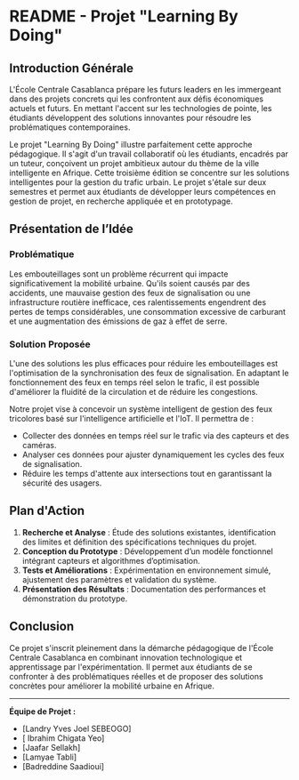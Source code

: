 # README - Projet "Learning By Doing"

## Introduction Générale
L'École Centrale Casablanca prépare les futurs leaders en les immergeant dans des projets concrets qui les confrontent aux défis économiques actuels et futurs. En mettant l'accent sur les technologies de pointe, les étudiants développent des solutions innovantes pour résoudre les problématiques contemporaines.

Le projet "Learning By Doing" illustre parfaitement cette approche pédagogique. Il s'agit d'un travail collaboratif où les étudiants, encadrés par un tuteur, conçoivent un projet ambitieux autour du thème de la ville intelligente en Afrique. Cette troisième édition se concentre sur les solutions intelligentes pour la gestion du trafic urbain. Le projet s'étale sur deux semestres et permet aux étudiants de développer leurs compétences en gestion de projet, en recherche appliquée et en prototypage.

## Présentation de l’Idée
### Problématique
Les embouteillages sont un problème récurrent qui impacte significativement la mobilité urbaine. Qu'ils soient causés par des accidents, une mauvaise gestion des feux de signalisation ou une infrastructure routière inefficace, ces ralentissements engendrent des pertes de temps considérables, une consommation excessive de carburant et une augmentation des émissions de gaz à effet de serre.

### Solution Proposée
L'une des solutions les plus efficaces pour réduire les embouteillages est l'optimisation de la synchronisation des feux de signalisation. En adaptant le fonctionnement des feux en temps réel selon le trafic, il est possible d'améliorer la fluidité de la circulation et de réduire les congestions.

Notre projet vise à concevoir un système intelligent de gestion des feux tricolores basé sur l'intelligence artificielle et l'IoT. Il permettra de :
- Collecter des données en temps réel sur le trafic via des capteurs et des caméras.
- Analyser ces données pour ajuster dynamiquement les cycles des feux de signalisation.
- Réduire les temps d'attente aux intersections tout en garantissant la sécurité des usagers.

## Plan d'Action
1. **Recherche et Analyse** : Étude des solutions existantes, identification des limites et définition des spécifications techniques du projet.
2. **Conception du Prototype** : Développement d’un modèle fonctionnel intégrant capteurs et algorithmes d’optimisation.
3. **Tests et Améliorations** : Expérimentation en environnement simulé, ajustement des paramètres et validation du système.
4. **Présentation des Résultats** : Documentation des performances et démonstration du prototype.

## Conclusion
Ce projet s'inscrit pleinement dans la démarche pédagogique de l'École Centrale Casablanca en combinant innovation technologique et apprentissage par l'expérimentation. Il permet aux étudiants de se confronter à des problématiques réelles et de proposer des solutions concrètes pour améliorer la mobilité urbaine en Afrique.

---

**Équipe de Projet :**
- [Landry Yves Joel SEBEOGO]
- [ Ibrahim Chigata Yeo]
- [Jaafar Sellakh]
- [Lamyae Tabli]
- [Badreddine Saadioui]

